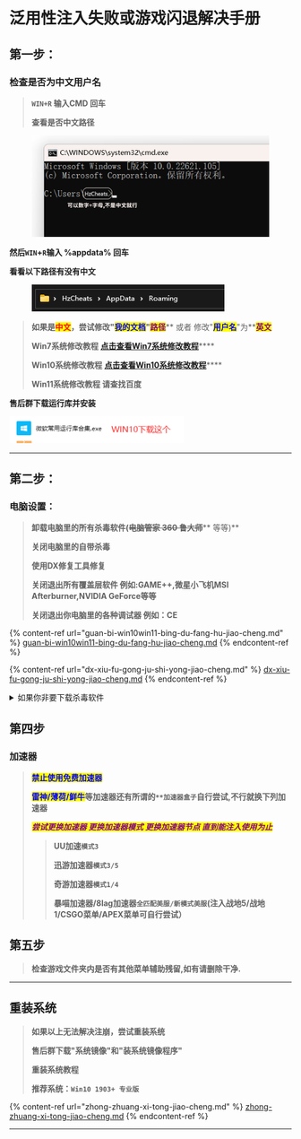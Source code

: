 # 泛用性注入失败或游戏闪退解决手册

## **第一步：**

### **检查是否为中文用户名**

> **`WIN+R` 输入CMD 回车**
>
> **查看是否中文路径**

<figure><img src=".gitbook/assets/image (7).png" alt=""><figcaption></figcaption></figure>

**然后`WIN`+`R`输入 %appdata% 回车**

**看看以下路径有没有中文**

<figure><img src=".gitbook/assets/image (4) (1) (1).png" alt=""><figcaption></figcaption></figure>

> **如果是**<mark style="color:red;">**中文**</mark>**，尝试修改"**<mark style="color:blue;">**我的文档**</mark>**"**<mark style="color:purple;">**路径**</mark>** 或者 修改"**<mark style="color:blue;">**用户名**</mark>**"为**<mark style="color:purple;">**英文**</mark>
>
> **Win7系统修改教程** [**点击查看Win7系统修改教程**](https://zhidao.baidu.com/question/1929174734601453667.html)****
>
> **Win10系统修改教程** [**点击查看Win10系统修改教程**](http://www.zhuangjizhuli.net/jiaocheng/6320.html)****
>
> **Win11系统修改教程 请查找百度**

**售后群下载运行库并安装**

****![](<.gitbook/assets/image (3).png>)****

****

## 第**二**步：

### **电脑设置：**

> **卸载电脑里的所有杀毒软件(**~~**电脑管家 360 鲁大师**~~** 等等)**
>
> **关闭电脑里的自带杀毒**
>
> **使用DX修复工具修复**
>
> **关闭退出所有覆盖层软件 例如:GAME++,微星小飞机MSI Afterburner,NVIDIA GeForce等等**
>
> **关闭退出你电脑里的各种调试器 例如：CE**

{% content-ref url="guan-bi-win10win11-bing-du-fang-hu-jiao-cheng.md" %}
[guan-bi-win10win11-bing-du-fang-hu-jiao-cheng.md](guan-bi-win10win11-bing-du-fang-hu-jiao-cheng.md)
{% endcontent-ref %}

{% content-ref url="dx-xiu-fu-gong-ju-shi-yong-jiao-cheng.md" %}
[dx-xiu-fu-gong-ju-shi-yong-jiao-cheng.md](dx-xiu-fu-gong-ju-shi-yong-jiao-cheng.md)
{% endcontent-ref %}

<details>

<summary>如果你非要下载杀毒软件</summary>

&#x20;**点击下载火绒杀毒**

</details>

## 第四步



### **加速器**

> <mark style="color:blue;">**禁止使用免费加速器**</mark>
>
> <mark style="color:blue;">**雷神/薄荷/鲜牛**</mark>**等加速器还有所谓的`**加速器盒子`自行尝试,不行就换下列加速器**
>
> _<mark style="color:purple;">**尝试更换加速器 更换加速器模式 更换加速器节点 直到能注入使用为止**</mark>_
>
> > **UU加速`模式3`**
> >
> > **迅游加速器`模式3/5`**
> >
> > **奇游加速器`模式1/4`**
> >
> > **暴喵加速器/8lag加速器`全匹配美服/新模式美服`(注入战地5/战地1/CSGO菜单/APEX菜单可自行尝试）**

## **第五步**

> **检查游戏文件夹内是否有其他菜单辅助残留,如有请删除干净.**

****

## 重装系统

> **如果以上无法解决注崩，尝试重装系统**
>
> **售后群下载"系统镜像"和"装系统镜像程序"**
>
> **重装系统教程**
>
> **推荐系统：`Win10 1903+ 专业版`**

{% content-ref url="zhong-zhuang-xi-tong-jiao-cheng.md" %}
[zhong-zhuang-xi-tong-jiao-cheng.md](zhong-zhuang-xi-tong-jiao-cheng.md)
{% endcontent-ref %}

****
